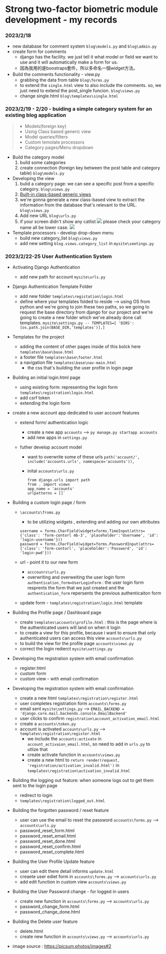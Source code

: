 # Strong two-factor biometric module development - my records

### 2023/2/18 
* new database for comment system `blog\models.py` and `blog\admin.py`
* create form for comments
    * django has the facility. we just tell it what model or field we want to use and it will automatically make a form for us.
    * 因為我用的是boostraps套件，所以多命名一個widget方法。
* Build the comments functionality - view.py　
    * grabbing the data from table `blog\forms.py`
    * to extend the `single.html` view to also include the comments. so, we just need to extend the post_single funcion. `blog\views.py`
    * change single.html `blog\templates\single.html`

### 2023/2/19 - 2/20 - buiding a simple category system for an existing blog application
> * Models(foreign key)
> * Using Class based generic view
> * Model queries/filters
> * Custom temolate processors
> * Category pages/Menu dropdown

* Build the category model
    1. build some categories
    2. create connection (foreign key between the post table and category table) `blog\models.py`
* Developing the view
    1. bulid a category page: we can see a specific post from a specific category. `blog\views.py`
    2. [Built-in class-based generic views](https://docs.djangoproject.com/en/4.1/topics/class-based-views/generic-display/) 
    3. we're gonna generate a new class-based view to extract the information from the database that's relevant to the URL. `blog\views.py`
    4. Add new URL `blog\urls.py`
    5. if your screen didn't show any catlist
    ![](https://i.imgur.com/7J7dlrT.png)
    please check your category name all be lower case.
    ![](https://i.imgur.com/lJfQAEY.png)
* Template processors - develop drop-down menu
    * build new category_list `blog\views.py`
    * add new setting `blog.views.category_list` in `mysite\seetings.py`

### 2023/2/22-25 User Authentication System
* Activating Django Authentication
    * add new path for account `mysite\urls.py`
* Django Authentication Template Folder
    * add new folder `templates\registation\login.html`
    * define where your templates folded to reside --> using OS from python and we're going to join these two paths, so we going to request the base directory from django for our project and we're going to create a new folder which we've already done call templates. `mysite\settings.py -- TEMPLATES=[
    'DIRS': [os.path.join(BASE_DIR,'templates')],]`

* Templates for the project 
    * adding the content of other pages inside of this bolck here `templates\base\base.html`
    * a footer file `templates\base\footer.html`
    * a navigation file `templates\base\nav-main.html`
        * the css that's building the user profile in login page

* Building an initial login.html page
    * using existing form: representing the login form `templates\registration\login.html` 
    * add csrf token
    * extending the login form

* create a new account app dedicated to user account features 
    * extend form/ authentication logic
        * create a new app `accounts` --> `py manage.py startapp accounts` 
        * add new apps in `settings.py`
        
    * futher develop account model
        * want to overwrite some of these urls `path('account/', include('accounts.urls', namespace='accounts')),`
        * inital `accounts\urls.py`
        
            ```
            from django.urls import path
            from . import views
            app_name = 'accounts'
            urlpatterns = []`
           ```
* Building a custom login page / form
    * `\accounts\froms.py`
        * to be utilizing widgets , extending and adding our own attributes
        
        ```
        username = forms.CharField(widget=forms.TimeInput(attrs={'class': 'form-contorl mb-3', 'placeholder':'Username', 'id': 'login-username'}))
        password = forms.CharField(widget=forms.PasswordInput(attrs={'class': 'form-contorl', 'placeholder':'Password', 'id': 'login-pwd'}))
        ```
    * url - point it to our new form
        * `acccounrs\urls.py`
        * overwriting and overweiting the user login form `authentication_form=UserLoginForm` : the user login form resprents the form that we just created and the `authentication_form` repersents the previous authenticaiton form
    * update form - `templates\registration\login.html` template

* Building the Profile page / Dashboard page
    * create `templates\accounts\profile.html` : this is the page where is the authenticated users will land on when it login 
    * to create a view for this profile, because i want to ensure that only authenticated users can access this view  `accounts\urls.py` 
    * to build the view for the profile page `accounts\views.py`
    * correct the login redierct `mysite\settings.py`
* Developing the registration system with email confirmation
    * register.html
    * custom form
    * custom view - with email confirmation
* Developing the registration system with email confirmation
    * create a new html `templates\registration\register.html`
    * user completes registration form `accounts\forms.py`
    * email sent `mysite\settings.py` --> `EMAIL_BACKEND = 'django.core.mail.backends.console.EmailBackend'`
    * user clicks to confirm `registration\account_activation_email.html`
    * create a `accounts\token.py`
    * account is activated `accounts\urls.py` --> `templates\registration\register.html`
        * we include the `accounts:activate` in `account_activaion_email.html`, so need to add in `urls.py` to utlize that 
        * create activate function in `accounts\views.py`
        * create a new html to `return render(request, 'registration/activation_invalid.html')` in `templates\registration\activation_invalid.html`
    
* Building the logging out feature: when someone logs out to get them sent to the login page
    * redirect to login
    * `templates\registration\logged_out.html`
* Building the forgotten password  / reset feature
    * user can use the email to reset the password `accounts\forms.py` --> `accounts\urls.py`
    * password_reset_form.html
    * password_reset_email.html
    * password_reset_done.html
    * password_reset_confirm.html
    * password_reset_complete.html
*  Building the User Profile Update feature
    * user can edit there detail informs `update.html`
    *  creaete user ediet form in `accounts\forms.py` --> `accounts\urls.py`
    *  add edit function in custom view `accounts\views.py`
*  Building the User Password change - for logged in users
    *  create new function in `accounts\forms.py` --> `accounts\urls.py`
    *  password_change_form.html
    *  password_change_done.html
*  Building the Delete user feature
    *  delete.html
    *  create new function in `accounts\views.py` --> `accounts\urls.py`
* image source : https://picsum.photos/images#2  
 
